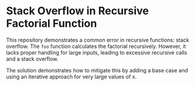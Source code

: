 # Stack Overflow in Recursive Factorial Function
This repository demonstrates a common error in recursive functions: stack overflow.  The `foo` function calculates the factorial recursively. However, it lacks proper handling for large inputs, leading to excessive recursive calls and a stack overflow.

The solution demonstrates how to mitigate this by adding a base case and using an iterative approach for very large values of x.
